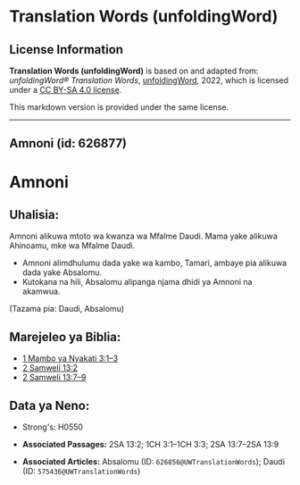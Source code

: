 # Translation Words (unfoldingWord)

## License Information

**Translation Words (unfoldingWord)** is based on and adapted from: _unfoldingWord® Translation Words_, [unfoldingWord](https://unfoldingword.org/utw), 2022, which is licensed under a [CC BY-SA 4.0 license](https://creativecommons.org/licenses/by-sa/4.0/legalcode.en).

This markdown version is provided under the same license.



--------------------------------

## Amnoni (id: 626877)

Amnoni
======

Uhalisia:
---------

Amnoni alikuwa mtoto wa kwanza wa Mfalme Daudi. Mama yake alikuwa Ahinoamu, mke wa Mfalme Daudi.

* Amnoni alimdhulumu dada yake wa kambo, Tamari, ambaye pia alikuwa dada yake Absalomu.
* Kutokana na hili, Absalomu alipanga njama dhidi ya Amnoni na akamwua.

(Tazama pia: Daudi, Absalomu)

Marejeleo ya Biblia:
--------------------

* [1 Mambo ya Nyakati 3:1–3](https://ref.ly/1Chr3:1-1Chr3:3)
* [2 Samweli 13:2](https://ref.ly/2Sam13:2)
* [2 Samweli 13:7–9](https://ref.ly/2Sam13:7-2Sam13:9)

Data ya Neno:
-------------

* Strong's: H0550

* **Associated Passages:** 2SA 13:2; 1CH 3:1–1CH 3:3; 2SA 13:7–2SA 13:9
* **Associated Articles:** Absalomu (ID: `626856@UWTranslationWords`); Daudi (ID: `575436@UWTranslationWords`)

